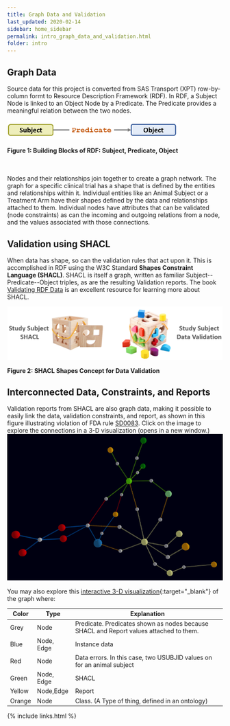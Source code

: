 ```yaml
---
title: Graph Data and Validation
last_updated: 2020-02-14
sidebar: home_sidebar
permalink: intro_graph_data_and_validation.html
folder: intro
---
```


## Graph Data
Source data for this project is converted from SAS Transport (XPT) row-by-column formt to Resource Description Framework (RDF). In RDF, a Subject Node is linked to an Object Node by a Predicate. The Predicate provides a meaningful relation between the two nodes.

<img src="images/SubjectPredicateObject.PNG" width="400">

**Figure 1: Building Blocks of RDF: Subject, Predicate, Object**

<br><br>
Nodes and their relationships join together to create a graph network. The graph for a specific clinical trial has a shape that is defined by the entities and relationships within it. Individual entities like an Animal Subject or a Treatment Arm have their shapes defined by the data and relationships attached to them. Individual nodes have attributes that can be validated (node constraints) as can the incoming and outgoing relations from a node, and the values associated with those connections.

## Validation using SHACL

When data has shape, so can the validation rules that act upon it. This is accomplished in RDF using the W3C Standard **Shapes Constraint Language (SHACL)**.  SHACL is itself a graph, written as familiar Subject--Predicate--Object triples, as are the resulting Validation reports. The book [Validating RDF Data](<https://book.validatingrdf.com/>) is an excellent resource for learning more about SHACL.

<img src="images/SHACLShapeConcept.PNG"/>

**Figure 2: SHACL Shapes Concept for Data Validation**


## Interconnected Data, Constraints, and Reports

Validation reports from SHACL are also graph data, making it possible to easily link the data, validation constraints, and report, as shown in this figure illustrating violation of FDA rule [SD0083](https://phuse-org.github.io/SENDConform/send_shacl_shapes.html#ruleSD0083). Click on the image to explore the connections in a 3-D visualization (opens in a new window.)
<a href="https://phuse-org.github.io/SENDConform/send_shacl_shapes.html#ruleSD0083">
  <img src="images/3DVis-SD0083.PNG"/>
</a>  

You may also explore this [interactive 3-D visualization](https://phuse-org.github.io/SENDConform/visualization/usubjid/){:target="_blank"} of the graph where:

| Color  | Type  | Explanation                      |
|--------|--------|---------------------------------|
| Grey   | Node   | Predicate. Predicates shown as nodes because SHACL and Report values attached to them. |
| Blue   |Node, Edge| Instance data
| Red    |  Node  | Data errors. In this case, two USUBJID values on for an animal subject|
| Green  | Node, Edge| SHACL|
| Yellow | Node,Edge | Report |
| Orange | Node       | Class. (A Type of thing, defined in an ontology) |


{% include links.html %}
